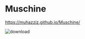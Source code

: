 # Muschine

https://muhazziz.github.io/Muschine/

![download](https://github.com/muhazziz/Muschine/assets/140335479/48cbd931-2a7e-414f-94cb-7292c75750eb)
